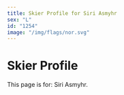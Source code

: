 ```yaml
---
title: Skier Profile for Siri Asmyhr
sex: "L"
id: "1254"
image: "/img/flags/nor.svg" 
---
```


# Skier Profile

This page is for: Siri Asmyhr.
    